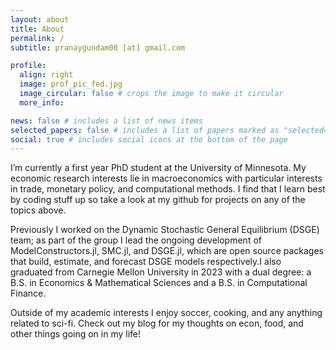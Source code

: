 ```yaml
---
layout: about
title: About
permalink: /
subtitle: pranaygundam00 [at] gmail.com

profile:
  align: right
  image: prof_pic_fed.jpg
  image_circular: false # crops the image to make it circular
  more_info: 

news: false # includes a list of news items
selected_papers: false # includes a list of papers marked as "selected={true}"
social: true # includes social icons at the bottom of the page
---
```


I’m currently a first year PhD student at the University of Minnesota. My economic research interests lie in macroeconomics with particular interests in trade, monetary policy, and computational methods. I find that I learn best by coding stuff up so take a look at my github for projects on any of the topics above.

Previously I worked on the Dynamic Stochastic General Equilibrium (DSGE) team; as part of the group I lead the ongoing development of ModelConstructors.jl, SMC.jl, and DSGE.jl, which are open source packages that build, estimate, and forecast DSGE models respectively.I also graduated from Carnegie Mellon University in 2023 with a dual degree: a B.S. in Economics & Mathematical Sciences and a B.S. in Computational Finance. 

Outside of my academic interests I enjoy soccer, cooking, and any anything related to sci-fi. Check out my blog for my thoughts on econ, food, and other things going on in my life!
